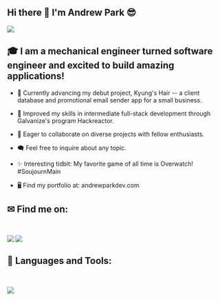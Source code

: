## Hi there 👋 I'm Andrew Park 😎 
<div>
<span><img src="https://img.shields.io/github/followers/andrewpark0408?label=Followers&logo=Github"/></span>
</div>

## 🎓 I am a mechanical engineer turned software engineer and excited to build amazing applications!

- 🚀 Currently advancing my debut project, Kyung's Hair -- a client database and promotional email sender app for a small business.
  
- 🌿 Improved my skills in intermediate full-stack development through Galvanize's program Hackreactor.
  
- 🤝 Eager to collaborate on diverse projects with fellow enthusiasts.
  
- 🗨️ Feel free to inquire about any topic.
  
- ✨ Interesting tidbit: My favorite game of all time is Overwatch! #SoujournMain

- 🖥 Find my portfolio at: andrewparkdev.com

## ✉ Find me on:
<br />
<p align="left">
 <a href="https://www.linkedin.com/in/andrewparkdeveloper/" target="_blank" rel="noopener noreferrer"> 
  <img src='https://img.shields.io/badge/LinkedIn-0077B5?style=for-the-badge&logo=linkedin&logoColor=white' align='left' />
 </a>
 <a href="mailto:andrewpark1735@gmail.com"> 
  <img src='https://img.shields.io/badge/Gmail-D14836?style=for-the-badge&logo=gmail&logoColor=white' align='left' />
 </a>
</p>
<br />

## 🧰 Languages and Tools:
<br />
<p align="left">
  <a href="https://skillicons.dev">
    <img src="https://skillicons.dev/icons?i=js,ts,html,css,jquery,react,express,babel,jest,vscode,bash,git,github,linux,aws,mongodb,mysql,nextjs,nodejs,postgres,postman,nginx,replit,supabase,sequelize,webpack" />
  </a>
</p>

<!--
<h3>🏆 My Github Stats:</h3>

<div>
<a href="https://github-readme-stats.vercel.app/api?username=LukeLarson2&theme=tokyonight">
  <img  align="left" src="https://github-readme-stats.vercel.app/api?username=LukeLarson2&count_private=true&show_icons=true&theme=tokyonight" />
</a>
<a href="https://github-readme-stats.vercel.app/api/top-langs/?username=LukeLarson2&hide=php&theme=tokyonight">
  <img align="left" src="https://github-readme-stats.vercel.app/api/top-langs/?username=LukeLarson2&hide=php&theme=tokyonight" />
</a>
</div>
-->





